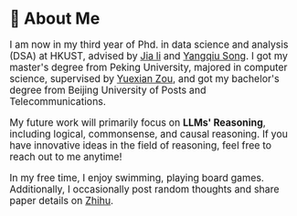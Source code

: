 # 🧑 About Me

<div class='paper-box-text' style="font-size: larger;" markdown="1">

I am now in my third year of Phd. in data science and analysis (DSA) at HKUST, advised by [Jia li](https://sites.google.com/view/lijia) and [Yangqiu Song](https://scholar.google.com/citations?user=MdQZ-q8AAAAJ&hl=zh-CN&oi=ao).
I got my master's degree from Peking University, majored in computer science, supervised by [Yuexian Zou](https://web.pkusz.edu.cn/adsp/), and got my bachelor's degree from Beijing University of Posts and Telecommunications. 

My future work will primarily focus on **LLMs' Reasoning**, including logical, commonsense, and causal reasoning. If you have innovative ideas in the field of reasoning, feel free to reach out to me anytime!
<!--
📢 After going through the 2024 fall and winter job hunting season. I am honored to have received several excellent offers, including Huawei **"TopMinds"** (天才少年) program. After careful consideration, I have decided to join Alibaba as an **Alibaba Star** in the [Qwen team](https://qwenlm.github.io/), taking on the role of Research Scientist (Algorithm Expert). I am deeply grateful for the support of my friends!


-->


<!--
I was employed  as a research intern by Alibaba Damo Academy, Microsoft research and  Tencent AI Lab, worked closely with [Daxin Jiang](https://scholar.google.com/citations?user=N-wAHCoAAAAJ&hl=zh-CN), [Linjun Shou](https://www.microsoft.com/en-us/research/people/lisho/), [Yan Wang](https://libertywing.github.io/yanwang.github.io/). 
 My research interests focus on nlp, including question answering, cross-lingual understanding, dialog generation and multi-modal fusion.  
Currently, my works now are focusing on **Large Language Models Reasoning** and **Multilingual Language Understanding**, **Role-playing**. I also have some experiences in designing or pre-trainig large language models, including chinese, English and multi-lingual. I am  familiar with speech and audio processing (a little, LOL)
📢 I am looking for corporation and internship opportunity, please feel free to contact me if you have interests.

📢 I am expected to graduate in 2025. If you have any **suitable job recommendations**, please feel free to contact me. 
-->



In my free time, I enjoy swimming, playing board games. Additionally, I occasionally post random thoughts and share paper details on [Zhihu](https://www.zhihu.com/people/chen-nuo-8-79-20).



</div>
